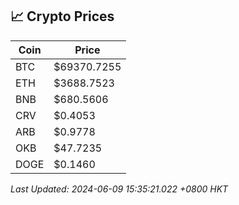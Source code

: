## 📈 Crypto Prices

| Coin | Price |
| ---- | ----- |
| BTC | $69370.7255 |
| ETH | $3688.7523 |
| BNB | $680.5606 |
| CRV | $0.4053 |
| ARB | $0.9778 |
| OKB | $47.7235 |
| DOGE | $0.1460 |

_Last Updated: 2024-06-09 15:35:21.022 +0800 HKT_